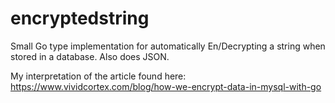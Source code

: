# encryptedstring
Small Go type implementation for automatically En/Decrypting a string when stored in a database. Also does JSON.

My interpretation of the article found here: https://www.vividcortex.com/blog/how-we-encrypt-data-in-mysql-with-go
